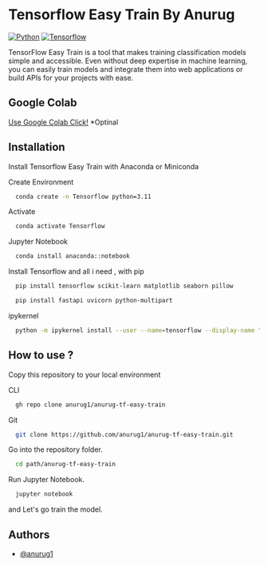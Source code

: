 
# Tensorflow Easy Train By Anurug
[![Python](https://img.shields.io/badge/Python%20Recommend-3.11.*-blue)](#) [![Tensorflow](https://img.shields.io/badge/Tensorflow%20pypi%20package-2.20.0-green)](https://pypi.org/project/tensorflow/)

TensorFlow Easy Train is a tool that makes training classification models simple and accessible. Even without deep expertise in machine learning, you can easily train models and integrate them into web applications or build APIs for your projects with ease.


## Google Colab
 [Use Google Colab Click!](https://colab.research.google.com/drive/1aZTR9B1Pz8H4fjtB6TEZG-XFWjNhbEaQ?usp=sharing) *Optinal
## Installation

Install Tensorflow Easy Train with Anaconda or Miniconda

Create Environment 
```bash
  conda create -n Tensorflow python=3.11
```
Activate
```bash
  conda activate Tensorflow
```
Jupyter Notebook
```bash
  conda install anaconda::notebook
```
Install Tensorflow and all i need , with pip
```bash
  pip install tensorflow scikit-learn matplotlib seaborn pillow
```
```bash
  pip install fastapi uvicorn python-multipart
```
ipykernel
```bash
  python -m ipykernel install --user --name=tensorflow --display-name "Python (TensorFlow)"
```


## How to use ?

Copy this repository to your local environment

CLI
```bash
  gh repo clone anurug1/anurug-tf-easy-train
```
Git
```bash
  git clone https://github.com/anurug1/anurug-tf-easy-train.git
```
Go into the repository folder.
```bash
  cd path/anurug-tf-easy-train
```
Run Jupyter Notebook.
```bash
  jupyter notebook
```
and Let's go train the model.
## Authors

- [@anurug1](https://github.com/anurug1/)

